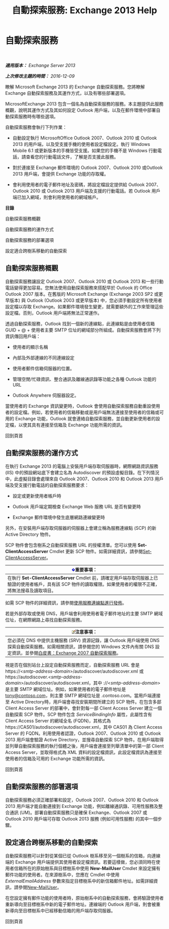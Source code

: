 ﻿---
title: '自動探索服務: Exchange 2013 Help'
TOCTitle: 自動探索服務
ms:assetid: b03c0f21-cbc2-4be8-ad03-73a7dac16ffc
ms:mtpsurl: https://technet.microsoft.com/zh-tw/library/Bb124251(v=EXCHG.150)
ms:contentKeyID: 50554050
ms.date: 01/01/2018
mtps_version: v=EXCHG.150
ms.translationtype: HT
---

# 自動探索服務

 

_**適用版本：** Exchange Server 2013_

_**上次修改主題的時間：** 2016-12-09_

瞭解 Microsoft Exchange 2013 的 Exchange 自動探索服務。您將瞭解 Exchange 自動探索服務及其運作方式，以及有哪些部署選項。

MicrosoftExchange 2013 包含一個名為自動探索服務的服務。本主題提供此服務概觀，說明其運作方式及其如何設定 Outlook 用戶端，以及在郵件環境中部署自動探索服務時有哪些選項。

自動探索服務會執行下列作業：

  - 自動設定執行 MicrosoftOffice Outlook 2007、Outlook 2010 或 Outlook 2013 的用戶端，以及受支援手機的使用者設定檔設定。執行 Windows Mobile 6.1 或更新版本的手機皆受支援。如果您的手機不是 Windows 行動電話，請查看您的行動電話文件，了解是否支援此服務。

  - 對於連接至 Exchange 郵件環境的 Outlook 2007、Outlook 2010 或Outlook 2013 用戶端，會提供 Exchange 功能的存取權。

  - 會利用使用者的電子郵件地址及密碼，將設定檔設定提供給 Outlook 2007、Outlook 2010 或 Outlook 2013 用戶端及支援的行動電話。若 Outlook 用戶端已加入網域，則會利用使用者的網域帳戶。

**目錄**

自動探索服務概觀

自動探索服務的運作方式

自動探索服務的部署選項

設定適合跨樹系移動的自動探索

## 自動探索服務概觀

自動探索服務讓設定 Outlook 2007、Outlook 2010 或 Outlook 2013 和一些行動電話變得更加容易。您無法使用自動探索服務來搭配早於 Outlook 的 Office Outlook 2007 版本。在舊版的 Microsoft Exchange (Exchange 2003 SP2 或更早版本) 與 Outlook (Outlook 2003 或更早版本) 中，您必須手動設定所有使用者設定檔以存取 Exchange。如果郵件環境發生變更，就需要額外的工作來管理這些設定檔。否則，Outlook 用戶端將無法正常運作。

透過自動探索服務，Outlook 找到一個新的連線點，此連線點是由使用者信箱 GUID + @ + 使用者主要 SMTP 位址的網域部分所組成。自動探索服務會將下列資訊傳回用戶端：

  - 使用者的顯示名稱

  - 內部及外部連線的不同連線設定

  - 使用者郵件信箱伺服器的位置。

  - 管理空閒/忙碌資訊、整合通訊及離線通訊錄等功能之各種 Outlook 功能的 URL

  - Outlook Anywhere 伺服器設定。

當使用者的 Exchange 資訊變更時，Outlook 會使用自動探索服務自動重設使用者的設定檔。例如，若使用者的信箱移動或是用戶端無法連接至使用者的信箱或可用的 Exchange 功能，Outlook 就會連絡自動探索服務，並自動更新使用者的設定檔，以使其具有連接至信箱及 Exchange 功能所需的資訊。

回到頁首

## 自動探索服務的運作方式

在執行 Exchange 2013 的電腦上安裝用戶端存取伺服器時，網際網路資訊服務 (IIS) 中的預設網站底下會建立名為 Autodiscover 的預設虛擬目錄。在下列情況中，此虛擬目錄會處理來自 Outlook 2007、Outlook 2010 和 Outlook 2013 用戶端及受支援行動電話的自動探索服務要求：

  - 設定或更新使用者帳戶時

  - Outlook 用戶端定期檢查 Exchange Web 服務 URL 是否有變更時

  - Exchange 郵件環境中發生底層網路連線變更時

另外，在安裝用戶端存取伺服器的伺服器上會建立稱為服務連線點 (SCP) 的新 Active Directory 物件。

SCP 物件會包含樹系之自動探索服務 URL 的授權清單。您可以使用 **Set-ClientAccessServer** Cmdlet 更新 SCP 物件。如需詳細資訊，請參閱[Set-ClientAccessServer](https://technet.microsoft.com/zh-tw/library/bb125157\(v=exchg.150\))。

<table>
<thead>
<tr class="header">
<th><img src="images/Bb124558.important(EXCHG.150).gif" title="重要事項" alt="重要事項" />重要事項：</th>
</tr>
</thead>
<tbody>
<tr class="odd">
<td>在執行 <strong>Set-ClientAccessServer</strong> Cmdlet 前，請確定用戶端存取伺服器上已驗證的使用者帳戶，具有該 SCP 物件的讀取權限。如果使用者的權限不正確，將無法搜尋及讀取項目。</td>
</tr>
</tbody>
</table>


如需 SCP 物件的詳細資訊，請參閱[使用服務連線點進行發佈](https://go.microsoft.com/fwlink/p/?linkid=72744)。

若是外部存取或使用 DNS，用戶端會利用使用者電子郵件地址的主要 SMTP 網域位址，在網際網路上尋找自動探索服務。

<table>
<thead>
<tr class="header">
<th><img src="images/Bb124558.note(EXCHG.150).gif" title="注意事項" alt="注意事項" />注意事項：</th>
</tr>
</thead>
<tbody>
<tr class="odd">
<td>您必須在 DNS 中提供主機服務 (SRV) 資源記錄，讓 Outlook 用戶端使用 DNS 探索自動探索服務。如需相關資訊，請參閱您的 Windows 文件內有關 DNS 設定資訊，並參閱<a href="https://go.microsoft.com/fwlink/p/?linkid=85214">白皮書：Exchange 2007 自動探索服務</a>。</td>
</tr>
</tbody>
</table>


視是否在個別站台上設定自動探索服務而定，自動探索服務 URL 會是 https://\<*smtp-address-domain*\>/autodiscover/autodiscover.xml 或 https://autodiscover.\<*smtp-address-domain*\>/autodiscover/autodiscover.xml，其中 ://\<*smtp-address-domain*\> 是主要 SMTP 網域位址。例如，如果使用者的電子郵件地址是 tony@contoso.com，則主要 SMTP 網域位址是 .contoso.com。當用戶端連接至 Active Directory時，用戶端會尋找安裝期間所建立的 SCP 物件。在包含多部 Client Access Server 的部署中，會針對每一部 Client Access Server 建立一個自動探索 SCP 物件。SCP 物件包含 *ServiceBindingInfo* 屬性，此屬性含有 Client Access Server 的網域全名 (FQDN)，其格式為 https://CAS01/autodiscover/autodiscover.xml，其中 CAS01 為 Client Access Server 的 FQDN。利用使用者認證，Outlook 2007、Outlook 2010 或 Outlook 2013 用戶端會驗證 Active Directory，並搜尋自動探索 SCP 物件。在用戶端取得並列舉自動探索服務的執行個體之後，用戶端會連接至列舉清單中的第一部 Client Access Server，並取得格式為 XML 資料的設定檔資訊，此設定檔資訊為連接至使用者的信箱及可用的 Exchange 功能所需的資訊。

回到頁首

## 自動探索服務的部署選項

自動探索服務必須正確部署和設定，Outlook 2007、Outlook 2010 和 Outlook 2013 用戶端才能自動連接到 Exchange 功能，例如離線通訊錄、可用性服務及整合通訊 (UM)。部署自動探索服務只是確保 Exchange、Outlook 2007 或 Outlook 2010 用戶端可存取 Outlook 2013 服務 (例如可用性服務) 的其中一個步驟。

## 設定適合跨樹系移動的自動探索

自動探索服務可以針對從某個已從 Outlook 樹系移至另一個樹系的信箱，向連線端的 Exchange 用戶端提供其使用者設定檔資訊。若要這樣做，您必須同時在使用者信箱所在的原始樹系與目標樹系中使用 **New-MailUser** Cmdlet 來設定擁有郵件功能的使用者。在來源樹系中，您應在 Cmdlet 中使用 *ExternalEmailAddress* 參數來指定目標樹系中的新信箱郵件地址。如需詳細資訊，請參閱[New-MailUser](https://technet.microsoft.com/zh-tw/library/aa996335\(v=exchg.150\))。

在您設定擁有郵件功能的使用者時，原始樹系中的自動探索服務，會將驗證使用者重新導向至目標樹系中新的電子郵件地址。連線端的 Outlook 用戶端，則會被重新導向至目標樹系中已經移動信箱的用戶端存取伺服器。

回到頁首

